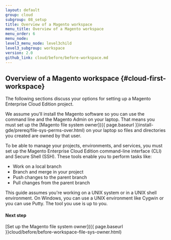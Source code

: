 ```yaml
---
layout: default
group: cloud
subgroup: 08_setup
title: Overview of a Magento workspace
menu_title: Overview of a Magento workspace
menu_order: 6
menu_node: 
level3_menu_node: level3child
level3_subgroup: workspace
version: 2.0
github_link: cloud/before/before-workspace.md
---
```


## Overview of a Magento workspace {#cloud-first-workspace}
The following sections discuss your options for setting up a Magento Enterprise Cloud Edition project.

We assume you'll install the Magento software so you can use the command line and the Magento Admin on your laptop. That means you must set up the [Magento file system owner]({{ page.baseurl }}install-gde/prereq/file-sys-perms-over.html) on your laptop so files and directories you created are owned by that user.

To be able to manage your projects, environments, and services, you must set up the Magento Enterprise Cloud Edition command-line interface (CLI) and Secure Shell (SSH). These tools enable you to perform tasks like:

*	Work on a local branch
*	Branch and merge in your project
*	Push changes to the parent branch
*	Pull changes from the parent branch

This guide assumes you're working on a UNIX system or in a UNIX shell environment. On Windows, you can use a UNIX environment like Cygwin or you can use Putty. The tool you use is up to you.

#### Next step
[Set up the Magento file system owner]({{ page.baseurl }}cloud/before/before-workspace-file-sys-owner.html)


